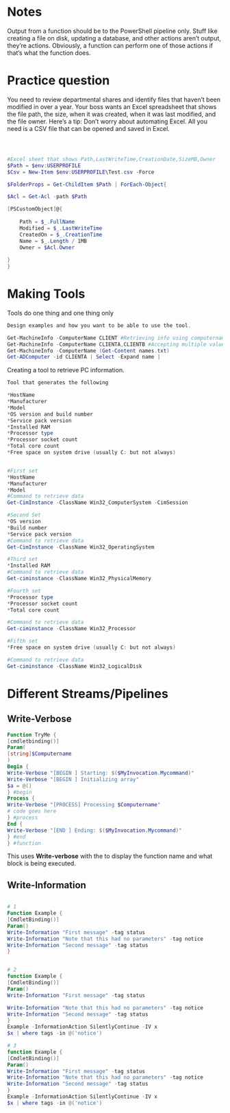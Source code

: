 # Notes

Output from a function should be to the PowerShell pipeline only. Stuff like creating
a file on disk, updating a database, and other actions aren’t output, they’re
actions. Obviously, a function can perform one of those actions if that’s what the
function does.



# Practice question

You need to review departmental shares and identify files that haven’t been
modified in over a year. Your boss wants an Excel spreadsheet that shows the file
path, the size, when it was created, when it was last modified, and the file owner.
Here’s a tip: Don’t worry about automating Excel. All you need is a CSV file that
can be opened and saved in Excel.



```powershell



#Excel sheet that shows Path,LastWriteTime,CreationDate,SizeMB,Owner
$Path = $env:USERPROFILE
$Csv = New-Item $env:USERPROFILE\Test.csv -Force

$FolderProps = Get-ChildItem $Path | ForEach-Object{

$Acl = Get-Acl -path $Path 

[PSCustomObject]@{
   
    Path = $_.FullName
    Modified = $_.LastWriteTime 
    CreatedOn = $_.CreationTime 
    Name = $_.Length / 1MB
    Owner = $Acl.Owner
    
}
} 
```
# Making Tools

Tools do one thing and one thing only

```powershell
Design examples and how you want to be able to use the tool.

Get-MachineInfo -ComputerName CLIENT #Retrieving info using computername parameter
Get-MachineInfo -ComputerName CLIENTA,CLIENTB #Accepting multiple values
Get-MachineInfo -ComputerName (Get-Content names.txt)
Get-ADComputer -id CLIENTA | Select -Expand name | 

```


Creating a tool to retrieve PC information.

```powershell
Tool that generates the following

*HostName
*Manufacturer
*Model
*OS version and build number
*Service pack version
*Installed RAM
*Processor type
*Processor socket count
*Total core count
*Free space on system drive (usually C: but not always)


#First set
*HostName
*Manufacturer
*Model
#Command to retrieve data
Get-CimInstance -ClassName Win32_ComputerSystem -CimSession 

#Second Set
*OS version  
*Build number
*Service pack version
#Command to retrieve data
Get-CimInstance -ClassName Win32_OperatingSystem

#Third set
*Installed RAM
#Command to retrieve data
Get-ciminstance -ClassName Win32_PhysicalMemory

#Fourth set
*Processor type
*Processor socket count
*Total core count

#Command to retrieve data
Get-ciminstance -ClassName Win32_Processor

#Fifth set
*Free space on system drive (usually C: but not always)

#Command to retrieve data
Get-ciminstance -ClassName Win32_LogicalDisk

```

# Different Streams/Pipelines

## Write-Verbose


```powershell
Function TryMe {
[cmdletbinding()]
Param(
[string]$Computername
)
Begin {
Write-Verbose "[BEGIN ] Starting: $($MyInvocation.Mycommand)"
Write-Verbose "[BEGIN ] Initializing array"
$a = @()
} #begin
Process {
Write-Verbose "[PROCESS] Processing $Computername"
# code goes here
} #process
End {
Write-Verbose "[END ] Ending: $($MyInvocation.Mycommand)"
} #end
} #function

```
 This uses **Write-verbose** with the to display the function name and what block is being executed.

## Write-Information
```powershell

# 1
Function Example {
[CmdletBinding()]
Param()
Write-Information "First message" -tag status
Write-Information "Note that this had no parameters" -tag notice
Write-Information "Second message" -tag status
}


# 2
function Example {
[CmdletBinding()]
Param()
Write-Information "First message" -tag status

Write-Information "Note that this had no parameters" -tag notice
Write-Information "Second message" -tag status
}
Example -InformationAction SilentlyContinue -IV x
$x | where tags -in @('notice')

# 3
function Example {
[CmdletBinding()]
Param()
Write-Information "First message" -tag status
Write-Information "Note that this had no parameters" -tag notice
Write-Information "Second message" -tag status
}
Example -InformationAction SilentlyContinue -IV x
$x | where tags -in @('notice')
```







